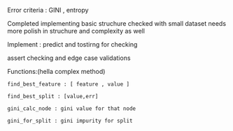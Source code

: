 Error criteria :  GINI , entropy 



Completed implementing basic struchure checked with small dataset needs more polish in struchure and complexity as well


Implement : predict and tostirng for checking

assert checking and edge case validations 

Functions:(hella complex method)

	find_best_feature : [ feature , value ]

	find_best_split : [value,err] 

	gini_calc_node : gini value for that node

	gini_for_split : gini impurity for split

	




	

